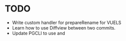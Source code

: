 # TODO

- Write custom handler for prepareRename for VUELS
- Learn how to use Diffview between two commits.
- Update PGCLI to use <C-n> and <C-p>
